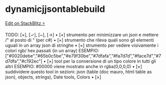 # dynamicjjsontablebuild

[Edit on StackBlitz ⚡️](https://stackblitz.com/edit/dynamicjjsontablebuild)

TODO: [×], [✓], [~], [→] 
 • [×] strumento per minimizzare un json e mettere /" al posto di " (per c#)
 • [×] strumento che rileva quali sono gli elementi uguali in un array json di stringhe
 • [×] strumento per vedere visivamente i colori rgb/ hex passati (in un array)
       ESEMPIO: ["#0020debe","#65b0c5be","#e79f30be","#7dfafa","#fa7d7d","#face7d","#7d7dfa","#c192ec"]
 • [×] tool per la conversione di un tipo colore in tutti gli altri 
       ESEMPIO: #00000 viene mostrato anche in rgba(0,0,0,0)
 • [×] suddividere questo tool in sezioni: json (table (doc mauro, html table as json), objects, strings), Date tools, Colors
 • [×] 